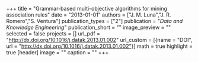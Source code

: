 +++
title = "Grammar-based multi-objective algorithms for mining association rules"
date = "2013-01-01"
authors = ["J. M. Luna","J. R. Romero","S. Ventura"]
publication_types = ["2"]
publication = "_Data and Knowledge Engineering_"
publication_short = ""
image_preview = ""
selected = false
projects = []
url_pdf = "http://dx.doi.org/10.1016/j.datak.2013.01.002"
url_custom = [{name = "DOI", url = "http://dx.doi.org/10.1016/j.datak.2013.01.002"}]
math = true
highlight = true
[header]
image = ""
caption = ""
+++


